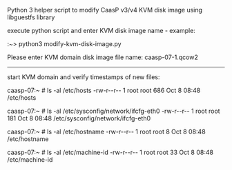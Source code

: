 
Python 3 helper script to modify CaasP v3/v4 KVM disk image using libguestfs library

execute python script and enter KVM disk image name - example:

:~>  python3 modify-kvm-disk-image.py

  Please enter KVM domain disk image file name: caasp-07-1.qcow2

---
 
start KVM domain and verify timestamps of new files:

  caasp-07:~ # ls -al /etc/hosts
  -rw-r--r-- 1 root root 686 Oct  8 08:48 /etc/hosts
  
  caasp-07:~ # ls -al /etc/sysconfig/network/ifcfg-eth0
  -rw-r--r-- 1 root root 181 Oct  8 08:48 /etc/sysconfig/network/ifcfg-eth0

  caasp-07:~ # ls -al /etc/hostname
  -rw-r--r-- 1 root root 8 Oct  8 08:48 /etc/hostname

  caasp-07:~ # ls -al /etc/machine-id
  -rw-r--r-- 1 root root 33 Oct  8 08:48 /etc/machine-id
